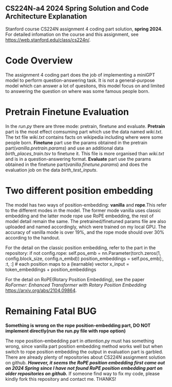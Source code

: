 ## CS224N-a4 2024 Spring Solution and Code Architecture Explanation

Stanford course CS224N assignment 4 coding part solution, **spring 2024**. For detailed infomation on the course and this assignment, see https://web.stanford.edu/class/cs224n/. 

# Code Overview

The assignment 4 coding part does the job of implementing a miniGPT model to perform question-answering task. It is not a general-purpose model which can answer a lot of quesitons, this model focus on and limited to answering the question on where was some famous people born.

# Pretrain Finetune Evaluation

In the *run.py* there are three mode: pretrain, finetune and evaluate. **Pretrain** part is the most effect comsuming part which use the data named *wiki.txt*. The txt file *wiki.txt* contains facts on wikipedia including where were some people born. **Finetune** part use the params obtained in the pretrain part(*vanilla.pretrain.params*) and use an additional data *birth_places_train.tsv* to finetune it. This file is more organised than *wiki.txt* and is in a question-answering format. **Evaluate** part use the params obtained in the finetune part(*vanilla.finetune.params*) and does the evaluation job on the data *birth_test_inputs*.

# Two different position embedding

The model has two ways of position-embedding: **vanilla** and **rope**.This refer to the different modes in the model. The former mode vanilla uses classic embedding and the latter mode rope use RoPE embedding, the rest of model detail remain the same. The pretrained/finetuned params file are also uploaded and named accordingly, which were trained on my local GPU. The accuracy of vanilla mode is over 19%, and the rope mode should over 30% according to the handout.

For the detail on the classic position embedding, refer to the part in the repository:
  if not config.rope:
      self.pos_emb = nn.Parameter(torch.zeros(1, config.block_size, config.n_embd))
  position_embeddings = self.pos_emb[:, :t, :]  # each position maps to a (learnable) vector
  x_input = token_embeddings + position_embeddings

For the detail on RoPE(Rotary Position Embedding), see the paper *RoFormer: Enhanced Transformer with Rotary Position Embedding* https://arxiv.org/abs/2104.09864.

# Remaining Fatal BUG

**Something is wrong on the rope position-embedding part, DO NOT implement directly(run the run.py file with rope option)**

The rope position-embedding part in *attention.py* must has something wrong, since vanilla part position embedding method works well but when switch to rope position embedding the output in evaluation part is garbled. There are already plenty of repositories about CS224N assignment solution on github. ***However, it seems the RoPE position embedding first came out on 2024 Spring since I have not found RoPE position embedding part on older repositories on github.*** If someone find way to fix my code, please kindly fork this repository and contact me. THANKS!

